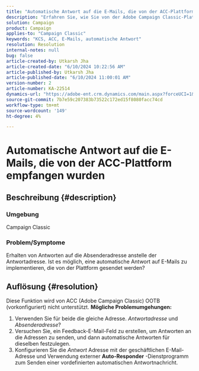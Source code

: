 ```yaml
---
title: "Automatische Antwort auf die E-Mails, die von der ACC-Plattform empfangen wurden"
description: "Erfahren Sie, wie Sie von der Adobe Campaign Classic-Plattform Antworten auf die Absenderadresse statt auf die Antwortadresse erhalten."
solution: Campaign
product: Campaign
applies-to: "Campaign Classic"
keywords: "KCS, ACC, E-Mails, automatische Antwort"
resolution: Resolution
internal-notes: null
bug: false
article-created-by: Utkarsh Jha
article-created-date: "6/10/2024 10:22:56 AM"
article-published-by: Utkarsh Jha
article-published-date: "6/10/2024 11:00:01 AM"
version-number: 2
article-number: KA-22514
dynamics-url: "https://adobe-ent.crm.dynamics.com/main.aspx?forceUCI=1&pagetype=entityrecord&etn=knowledgearticle&id=58d18766-1327-ef11-840a-6045bd026b83"
source-git-commit: 7b7e59c207383b73522c172ed15f8080facc74cd
workflow-type: tm+mt
source-wordcount: '149'
ht-degree: 4%

---
```


# Automatische Antwort auf die E-Mails, die von der ACC-Plattform empfangen wurden

## Beschreibung {#description}


### <b>Umgebung</b>

Campaign Classic



### <b>Problem/Symptome</b>

Erhalten von Antworten auf die Absenderadresse anstelle der Antwortadresse. Ist es möglich, eine automatische Antwort auf E-Mails zu implementieren, die von der Plattform gesendet werden?


## Auflösung {#resolution}


Diese Funktion wird von ACC (Adobe Campaign Classic) OOTB (vorkonfiguriert) nicht unterstützt.
<b>Mögliche Problemumgehungen:</b>
1. Verwenden Sie für beide die gleiche Adresse. *Antwortadresse* und *Absenderadresse*?
2. Versuchen Sie, ein Feedback-E-Mail-Feld zu erstellen, um Antworten an die Adressen zu senden, und dann automatische Antworten für dieselben festzulegen.
3. Konfigurieren Sie die *Antwort* Adresse mit der geschäftlichen E-Mail-Adresse und Verwendung externer <b>Auto-Responder</b> -Dienstprogramm zum Senden einer vordefinierten automatischen Antwortnachricht.

